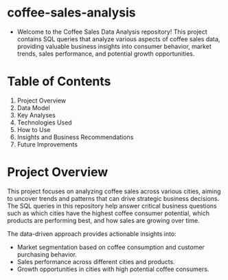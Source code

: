 # coffee-sales-analysis

- Welcome to the Coffee Sales Data Analysis repository! This project contains SQL queries that analyze various aspects of coffee sales data, providing valuable business insights into consumer behavior, market trends, sales performance, and potential growth opportunities.

# Table of Contents
1. Project Overview
2. Data Model
3. Key Analyses
4. Technologies Used
5. How to Use
6. Insights and Business Recommendations
7. Future Improvements

# Project Overview
This project focuses on analyzing coffee sales across various cities, aiming to uncover trends and patterns that can drive strategic business decisions. The SQL queries in this repository help answer critical business questions such as which cities have the highest coffee consumer potential, which products are performing best, and how sales are growing over time.

The data-driven approach provides actionable insights into:

- Market segmentation based on coffee consumption and customer purchasing behavior.
- Sales performance across different cities and products.
- Growth opportunities in cities with high potential coffee consumers.
